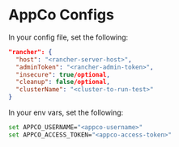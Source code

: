 # AppCo Configs

In your config file, set the following:

```json
"rancher": { 
  "host": "<rancher-server-host>",
  "adminToken": "<rancher-admin-token>",
  "insecure": true/optional,
  "cleanup": false/optional,
  "clusterName": "<cluster-to-run-test>"
}
```

In your env vars, set the following:

```bash
set APPCO_USERNAME="<appco-username>"
set APPCO_ACCESS_TOKEN="<appco-access-token>"
```
